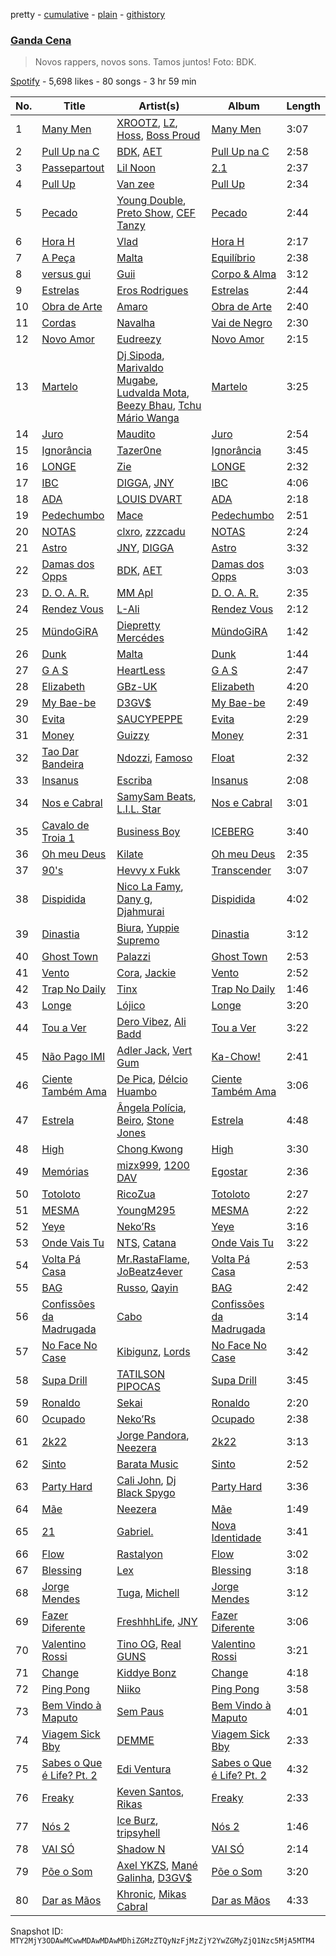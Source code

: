 pretty - [cumulative](/playlists/cumulative/37i9dQZF1DX59I2hjkhLtN.md) - [plain](/playlists/plain/37i9dQZF1DX59I2hjkhLtN) - [githistory](https://github.githistory.xyz/mackorone/spotify-playlist-archive/blob/main/playlists/plain/37i9dQZF1DX59I2hjkhLtN)

### [Ganda Cena](https://open.spotify.com/playlist/37i9dQZF1DX59I2hjkhLtN)

> Novos rappers, novos sons\. Tamos juntos! Foto: BDK.

[Spotify](https://open.spotify.com/user/spotify) - 5,698 likes - 80 songs - 3 hr 59 min

| No. | Title | Artist(s) | Album | Length |
|---|---|---|---|---|
| 1 | [Many Men](https://open.spotify.com/track/2FWGa7ifIbKNxDvgfhPIir) | [XROOTZ](https://open.spotify.com/artist/0ZDuMqcz7YEc0sJDijQmEb), [LZ](https://open.spotify.com/artist/5HPJiHxebHdqOuei6LpFgh), [Hoss](https://open.spotify.com/artist/0sPiA2lvteJ0pW5MV3Z2D4), [Boss Proud](https://open.spotify.com/artist/3vECSGFRl5jThIfSAJEP6v) | [Many Men](https://open.spotify.com/album/5oPtD5FZsI36L1FVqUC6Rj) | 3:07 |
| 2 | [Pull Up na C](https://open.spotify.com/track/6g6UypqyS4f1mNmf8lVZfE) | [BDK](https://open.spotify.com/artist/5Tc8YPgQE8QSBFEFioXGJj), [AET](https://open.spotify.com/artist/1PSaLNwxWV9e6NCrxNbpIu) | [Pull Up na C](https://open.spotify.com/album/75VR8gQAwNvKRKTWTSYnyv) | 2:58 |
| 3 | [Passepartout](https://open.spotify.com/track/7FxwVjDWhKhRGQCBvWtAwA) | [Lil Noon](https://open.spotify.com/artist/3e4WPDmHpNiXhaAy8tGfRs) | [2.1](https://open.spotify.com/album/2cZYFROLCjFILt3fB3HnUm) | 2:37 |
| 4 | [Pull Up](https://open.spotify.com/track/5Tl4w6rF8jjqGlSQ0uIuEa) | [Van zee](https://open.spotify.com/artist/2Rjx4IV5w0P4JOv17xCWMS) | [Pull Up](https://open.spotify.com/album/1sNXyev22uuqRL1L5BNZOM) | 2:34 |
| 5 | [Pecado](https://open.spotify.com/track/037nl4abMdFwJ2WCSjFKyZ) | [Young Double](https://open.spotify.com/artist/7uxVtHLLKggSUN4MNqqBfY), [Preto Show](https://open.spotify.com/artist/4YlvKlWWHJl1TuXvrk94OW), [CEF Tanzy](https://open.spotify.com/artist/1H9tGEiPd91p977DunDG8G) | [Pecado](https://open.spotify.com/album/07WKzgoI77vB9qO4ei7Z40) | 2:44 |
| 6 | [Hora H](https://open.spotify.com/track/3RUvxg6Cw854FE0dSP1Yua) | [Vlad](https://open.spotify.com/artist/40aKLVGuFFAzK3UbSqx8i8) | [Hora H](https://open.spotify.com/album/7sGx2lpXO3VomSluLQIDcc) | 2:17 |
| 7 | [A Peça](https://open.spotify.com/track/2zga0OUlGtaZZqbMMQ83JP) | [Malta](https://open.spotify.com/artist/6D3YG918J8Ee3nyRHELsCC) | [Equilíbrio](https://open.spotify.com/album/7jqkqkTH4gHbQpAFhQE0XI) | 2:38 |
| 8 | [versus gui](https://open.spotify.com/track/1ojTMI2xUl021R3qVSexiP) | [Guii](https://open.spotify.com/artist/0YCzur9vTCSmievDpR3s7h) | [Corpo & Alma](https://open.spotify.com/album/1VJWSayoxhvr7ASQHKoWqe) | 3:12 |
| 9 | [Estrelas](https://open.spotify.com/track/310YxAdEy6yHiWEgE2xODt) | [Eros Rodrigues](https://open.spotify.com/artist/05YRNhgYWVG9jvlmQNw2T6) | [Estrelas](https://open.spotify.com/album/2thSMbnsT5ZeQQtdPecxm8) | 2:44 |
| 10 | [Obra de Arte](https://open.spotify.com/track/3605p9xetxzSMpOlqBby3n) | [Amaro](https://open.spotify.com/artist/2PFhhQZgtdqOT8mXiAHJ0A) | [Obra de Arte](https://open.spotify.com/album/24zyIeHOx45uy9PkHRvnXn) | 2:40 |
| 11 | [Cordas](https://open.spotify.com/track/16piMOgpIdtx19ibaOwewf) | [Navalha](https://open.spotify.com/artist/5zP1n83vQdTYe73tvSl0rl) | [Vai de Negro](https://open.spotify.com/album/7cGmWjSszC2NmWAzFgPmcI) | 2:30 |
| 12 | [Novo Amor](https://open.spotify.com/track/6NlakJnwjiQ1jHpGlJGWsI) | [Eudreezy](https://open.spotify.com/artist/4SSvV9YET4ifk8VPTHHH24) | [Novo Amor](https://open.spotify.com/album/5ttr4tROKnkujLTmzz9bXb) | 2:15 |
| 13 | [Martelo](https://open.spotify.com/track/0hyrBQfGOETjAM7417ogom) | [Dj Sipoda](https://open.spotify.com/artist/2iijqXV79hpgP5b8bgmam0), [Marivaldo Mugabe](https://open.spotify.com/artist/5Y1J8A110wQ50vb6UKFVoN), [Ludvalda Mota](https://open.spotify.com/artist/7nQWGdUUXFh4XIzw0z3o4J), [Beezy Bhau](https://open.spotify.com/artist/7Ia7HaZ9Xv43n9j6VQm614), [Tchu Mário Wanga](https://open.spotify.com/artist/4MYnD12z4mV1RoSeHG0NHg) | [Martelo](https://open.spotify.com/album/6pfqrsTjgwuqqaSObSWd49) | 3:25 |
| 14 | [Juro](https://open.spotify.com/track/7IZTC3jmalSs6n3hQM1FDo) | [Maudito](https://open.spotify.com/artist/3gdY1A4a32KWBCrahsPYiR) | [Juro](https://open.spotify.com/album/3d13DtxCQ3N2OFcVMaVd2J) | 2:54 |
| 15 | [Ignorância](https://open.spotify.com/track/11KaDu5nbazpJNvTrsqwR5) | [Tazer0ne](https://open.spotify.com/artist/2unIBbMWEBZNyNpa2VoruS) | [Ignorância](https://open.spotify.com/album/6Ts9Hdql6w0QaOC22meRDZ) | 3:45 |
| 16 | [LONGE](https://open.spotify.com/track/1j6uM6WLcNbrbQNCLCfBi1) | [Zie](https://open.spotify.com/artist/75U7r2ra0FJQGE3NZeC38e) | [LONGE](https://open.spotify.com/album/6HPH2XTx2fBX9xUt0cIWs2) | 2:32 |
| 17 | [IBC](https://open.spotify.com/track/03jCCoBVLfE3uz0rIeQHwS) | [DIGGA](https://open.spotify.com/artist/1xaT7wj44eRYp4YHntRW6i), [JNY](https://open.spotify.com/artist/2JW7JPlsb29nRKl5yEVNru) | [IBC](https://open.spotify.com/album/5uzZIVVjB9Rwk87pNnyRuP) | 4:06 |
| 18 | [ADA](https://open.spotify.com/track/5wMbHVkIKNLOaXrZvS97dw) | [LOUIS DVART](https://open.spotify.com/artist/1TL1qQoaFtWUt2D85hCOIl) | [ADA](https://open.spotify.com/album/2pWlkKORlGzpB4YTzvPp2N) | 2:18 |
| 19 | [Pedechumbo](https://open.spotify.com/track/4x9o74BdEEp0sJSAnEQuz0) | [Mace](https://open.spotify.com/artist/3wlTwr7nX3rilFm48w3bmB) | [Pedechumbo](https://open.spotify.com/album/11Om4h1jBirl5p4G9Cbf0D) | 2:51 |
| 20 | [NOTAS](https://open.spotify.com/track/3FsrV8MuR7CehzpkRQSBkg) | [clxro](https://open.spotify.com/artist/4hVPqfvxGcxmIWJlEpsMqE), [zzzcadu](https://open.spotify.com/artist/0DIehbEcFbN8eTYPa8ebEf) | [NOTAS](https://open.spotify.com/album/6oyYThGFEAzRiDxi46I9Ta) | 2:24 |
| 21 | [Astro](https://open.spotify.com/track/30ncENmPezd3ndSCysWZMz) | [JNY](https://open.spotify.com/artist/2JW7JPlsb29nRKl5yEVNru), [DIGGA](https://open.spotify.com/artist/1xaT7wj44eRYp4YHntRW6i) | [Astro](https://open.spotify.com/album/5h0uC21MbmW2vLr1Vnv9cK) | 3:32 |
| 22 | [Damas dos Opps](https://open.spotify.com/track/6yyirBOiGfQQhuqpIim06A) | [BDK](https://open.spotify.com/artist/5Tc8YPgQE8QSBFEFioXGJj), [AET](https://open.spotify.com/artist/1PSaLNwxWV9e6NCrxNbpIu) | [Damas dos Opps](https://open.spotify.com/album/2bgd8LSar1o1zWZLgJfwfy) | 3:03 |
| 23 | [D\. O\. A\. R.](https://open.spotify.com/track/7KiovhUGk45iadvIYt5GxG) | [MM Apl](https://open.spotify.com/artist/0KcJBLwVL3uO3FwvrVqLrf) | [D\. O\. A\. R.](https://open.spotify.com/album/5bEAf9u5EePNwa0v5F2wy6) | 2:35 |
| 24 | [Rendez Vous](https://open.spotify.com/track/083SY7cT3XODPbG3rSteh6) | [L\-Ali](https://open.spotify.com/artist/2O6Oes2ZnqSwoUHFl7rTyy) | [Rendez Vous](https://open.spotify.com/album/63dhxW3bKwPsh7diCrP9Kh) | 2:12 |
| 25 | [MündoGiRA](https://open.spotify.com/track/4t35uUObQgTRgDWarGUbBE) | [Diepretty Mercédes](https://open.spotify.com/artist/5wRAwalZoDe0kmLnpy4gwY) | [MündoGiRA](https://open.spotify.com/album/6O4E85erqahn3vIVEHaUXt) | 1:42 |
| 26 | [Dunk](https://open.spotify.com/track/39ppox5R4tcJUn4PSexrjl) | [Malta](https://open.spotify.com/artist/6D3YG918J8Ee3nyRHELsCC) | [Dunk](https://open.spotify.com/album/7Kbm9DHEwIn6wXNoxkWbJj) | 1:44 |
| 27 | [G A S](https://open.spotify.com/track/4gt122triXZxANEd3xeWck) | [HeartLess](https://open.spotify.com/artist/72bZdVlE9OFvEJcWj7q23r) | [G A S](https://open.spotify.com/album/1PXliQ8J3q2FB4PdYVsVi6) | 2:47 |
| 28 | [Elizabeth](https://open.spotify.com/track/5LIzUa3a0UnqveHFrKoRKC) | [GBz\-UK](https://open.spotify.com/artist/4LRrEPvtZgg1I1SSEDac70) | [Elizabeth](https://open.spotify.com/album/3uGcqJ8AmJgCUqeASNshTj) | 4:20 |
| 29 | [My Bae\-be](https://open.spotify.com/track/6TciUV6ruKBISWXhnBKM50) | [D3GV$](https://open.spotify.com/artist/7MIDIkZtju1sqG2WbbzxNS) | [My Bae\-be](https://open.spotify.com/album/7oyILkEOPRpqZOf4Emdd7B) | 2:49 |
| 30 | [Evita](https://open.spotify.com/track/0KO2T9EamxOBUHkArxlHC4) | [SAUCYPEPPE](https://open.spotify.com/artist/5XACdFNoLC08t2JRJqmykh) | [Evita](https://open.spotify.com/album/7yGZfqPqtkpgb6Eq4djrMh) | 2:29 |
| 31 | [Money](https://open.spotify.com/track/7M8KtzROar1vVhhMdYhCQR) | [Guizzy](https://open.spotify.com/artist/00inQ4w5hP4mYdKHcykVdP) | [Money](https://open.spotify.com/album/5TBuEtjEKsTspmqj6aeMK4) | 2:31 |
| 32 | [Tao Dar Bandeira](https://open.spotify.com/track/1udzRBwHBWYiWmwryLa59X) | [Ndozzi](https://open.spotify.com/artist/7j54Jqg5u1ualZP093JHt2), [Famoso](https://open.spotify.com/artist/7Gyjz5usu308wBX2hZjbrc) | [Float](https://open.spotify.com/album/21jcikUL2K8WZekq5SRnE8) | 2:32 |
| 33 | [Insanus](https://open.spotify.com/track/3xOhQoNyy1BYdCk6A9SO9W) | [Escriba](https://open.spotify.com/artist/5cuFpe5IkDDWeYMXBmamTP) | [Insanus](https://open.spotify.com/album/0AshDpfAYKEMRADbVPZM79) | 2:08 |
| 34 | [Nos e Cabral](https://open.spotify.com/track/54wpkk6wHnBXkgLT0a19Kd) | [SamySam Beats](https://open.spotify.com/artist/2tIwY9RiPuPVjYnrGz0aXZ), [L.I.L\. Star](https://open.spotify.com/artist/1NxK56RvzBlmvgyxzrhlgG) | [Nos e Cabral](https://open.spotify.com/album/0qFujDd5ZZezD27eSJjJUz) | 3:01 |
| 35 | [Cavalo de Troia 1](https://open.spotify.com/track/7kfBxswReFhZccGPcdgZcq) | [Business Boy](https://open.spotify.com/artist/2Vmgn1iGMVQ9TsxPoPGwqN) | [ICEBERG](https://open.spotify.com/album/1kepuHRbHpCmGxSbswUGtQ) | 3:40 |
| 36 | [Oh meu Deus](https://open.spotify.com/track/4SUbb4CTJi8QZUORKV9UVW) | [Kilate](https://open.spotify.com/artist/3tN78fjmBvWYfpWUEirKsc) | [Oh meu Deus](https://open.spotify.com/album/4w6sQ6AGC3hjdPho8jNhQ8) | 2:35 |
| 37 | [90's](https://open.spotify.com/track/22WUmpJytsQQzzlM6A1fPb) | [Hevvy x Fukk](https://open.spotify.com/artist/4oKS5QR0v9JXTP3oG78WpJ) | [Transcender](https://open.spotify.com/album/1R5mqyeqYiu8OJPPtrJK4g) | 3:07 |
| 38 | [Dispidida](https://open.spotify.com/track/5vll1bdUAaPHYRHvY1jv3g) | [Nico La Famy](https://open.spotify.com/artist/6OiYd1OPsZnLedI7cdmX6O), [Dany g](https://open.spotify.com/artist/51Dqw2yS6ekQfQJBHdGEGq), [Djahmurai](https://open.spotify.com/artist/4BeApFZpdJXDqnPoM4yCuY) | [Dispidida](https://open.spotify.com/album/0jwnSwco7vUoVawsqtR4uB) | 4:02 |
| 39 | [Dinastia](https://open.spotify.com/track/0QzYFbpAXY5KWMzFkpQvPc) | [Biura](https://open.spotify.com/artist/44rcxjQW1VnsJ9yOR5SJRP), [Yuppie Supremo](https://open.spotify.com/artist/0r7eP4eF9fECcRTe3KLe39) | [Dinastia](https://open.spotify.com/album/757kngTOvcnk5iqohLEpNY) | 3:12 |
| 40 | [Ghost Town](https://open.spotify.com/track/6RkEWRFKtVVhbschPiZ8ya) | [Palazzi](https://open.spotify.com/artist/4jTBGfN0o7LuueW6vtVAK8) | [Ghost Town](https://open.spotify.com/album/0qc1L33joo4piCJjwrvo5f) | 2:53 |
| 41 | [Vento](https://open.spotify.com/track/7sn5PxtRuPDS8HuWyWxOHr) | [Cora](https://open.spotify.com/artist/3ZC3YPJ5cPRz0CRjIcnUhB), [Jackie](https://open.spotify.com/artist/3DonXKWiwWaVZdaHuWXl4v) | [Vento](https://open.spotify.com/album/4QwnkhxCQEgVnmAvUSquRX) | 2:52 |
| 42 | [Trap No Daily](https://open.spotify.com/track/5hARU7QleGhAg4bWbFxdAm) | [Tinx](https://open.spotify.com/artist/1tEKVyPbDfSNtC84gZx3GM) | [Trap No Daily](https://open.spotify.com/album/1cG2JAz6NdsvVUmY6kngZ3) | 1:46 |
| 43 | [Longe](https://open.spotify.com/track/5098hp2v4D9nwR7eYAP6NE) | [Lójico](https://open.spotify.com/artist/6PRzGdn4WO9juMXyq2QRBw) | [Longe](https://open.spotify.com/album/1EP5tUh0CW2natbEpmO8kp) | 3:20 |
| 44 | [Tou a Ver](https://open.spotify.com/track/6EgbWI2J1Hykfd3gd3hO2L) | [Dero Vibez](https://open.spotify.com/artist/3IanMX1UeovArtHM4j4D7z), [Ali Badd](https://open.spotify.com/artist/3jvmwIPJVEZ7rvVUJ7fpck) | [Tou a Ver](https://open.spotify.com/album/1c01J8ZoE7AGBZafNtv3c3) | 3:22 |
| 45 | [Não Pago IMI](https://open.spotify.com/track/58gntL8uVVVTnVu5fGa2lg) | [Adler Jack](https://open.spotify.com/artist/6PCPtbItanKTNsW5UgyG7P), [Vert Gum](https://open.spotify.com/artist/5M29fQ9iqY2RDug9swL1Uw) | [Ka\-Chow!](https://open.spotify.com/album/4k7a1AcrSNVjk7IX5vTwlB) | 2:41 |
| 46 | [Ciente Também Ama](https://open.spotify.com/track/2lLC9Etz8TEtISitLef46t) | [De Pica](https://open.spotify.com/artist/6ngOs0NUUxorYVYiFcKTf4), [Délcio Huambo](https://open.spotify.com/artist/4hWydjsWgXGviFZ5jhj3pZ) | [Ciente Também Ama](https://open.spotify.com/album/4Vnwf8KlNEQ0Qc5bQvHoMD) | 3:06 |
| 47 | [Estrela](https://open.spotify.com/track/4yf1Fj734jtCNDl9k3IuKw) | [Ângela Polícia](https://open.spotify.com/artist/74x38c8gsGWjatfGzES9FA), [Beiro](https://open.spotify.com/artist/1woeDwFlKucZ8AtKLx9hnn), [Stone Jones](https://open.spotify.com/artist/4H7q2a75WxPjfhEu4L7NSu) | [Estrela](https://open.spotify.com/album/2vUAJmh4JYgV6270tkjIjT) | 4:48 |
| 48 | [High](https://open.spotify.com/track/1RAjIfnjvCEQlalwjEIQjX) | [Chong Kwong](https://open.spotify.com/artist/0ckd5xl3yooOAZKClYktdr) | [High](https://open.spotify.com/album/0HrkY5KOogMeCdJUXyo4Bt) | 3:30 |
| 49 | [Memórias](https://open.spotify.com/track/6n3RDwum2MJqltcMUSECBz) | [mizx999](https://open.spotify.com/artist/6EzFjRl6oNQYmyK0ulUbZc), [1200 DAV](https://open.spotify.com/artist/5PCKw5QFWOJ2nJvtbXQ0Lq) | [Egostar](https://open.spotify.com/album/4fskL1gng1MF8cONLONSJA) | 2:36 |
| 50 | [Totoloto](https://open.spotify.com/track/54NV8OT1s9YC1K7xpyjxOx) | [RicoZua](https://open.spotify.com/artist/7LQ86herEH95Gz10G9AEsa) | [Totoloto](https://open.spotify.com/album/5O9roURRhmpSDOs8840Ubn) | 2:27 |
| 51 | [MESMA](https://open.spotify.com/track/6rt21En0XCDmza38fjxgSp) | [YoungM295](https://open.spotify.com/artist/66P4PBoasPzM2FxwAWmb0c) | [MESMA](https://open.spotify.com/album/2ax8XcoNRj35qPiD06O4F7) | 2:22 |
| 52 | [Yeye](https://open.spotify.com/track/1xzkQc0ul2PAPvCrBmlWsb) | [Neko’Rs](https://open.spotify.com/artist/4zx51r3gseQXjy8yEs20ee) | [Yeye](https://open.spotify.com/album/00pJrdgOVZDGudXcBy6qOZ) | 3:16 |
| 53 | [Onde Vais Tu](https://open.spotify.com/track/6mKRexgyflGVQb4IOm07ZY) | [NTS](https://open.spotify.com/artist/5lb0v04RV0FPS30vQ7g72p), [Catana](https://open.spotify.com/artist/4WasqJx7zs6Iy98DAtfVYV) | [Onde Vais Tu](https://open.spotify.com/album/5f3bj9WIAAraqfzW6Y9le5) | 3:22 |
| 54 | [Volta Pá Casa](https://open.spotify.com/track/3K0wXTTJiBIuUSRr77IQe2) | [Mr.RastaFlame](https://open.spotify.com/artist/5Azqkb62OwKGcNH9ucNwcd), [JoBeatz4ever](https://open.spotify.com/artist/7DbAUL53ZfWUiuT461grvD) | [Volta Pá Casa](https://open.spotify.com/album/3vV6vjYVLIEXFsroo4Gib1) | 2:53 |
| 55 | [BAG](https://open.spotify.com/track/1RVx5RzVcALnTgLY8RbUnt) | [Russo](https://open.spotify.com/artist/2rxNBCnHbDhAbPpxRlGlYC), [Qayin](https://open.spotify.com/artist/6A4P6OwLlEDzPMUKQguXRf) | [BAG](https://open.spotify.com/album/2PjQaJZ265qNLcFjYUWjJI) | 2:42 |
| 56 | [Confissões da Madrugada](https://open.spotify.com/track/3ujxwka3Rc2i4roYkFUMzp) | [Cabo](https://open.spotify.com/artist/1qdZozQ0iarVm0ezFEHGex) | [Confissões da Madrugada](https://open.spotify.com/album/4AXzZlYoh1iwfsEzJN81aS) | 3:14 |
| 57 | [No Face No Case](https://open.spotify.com/track/7bDxUJRoLWD0U2MtgRCGld) | [Kibigunz](https://open.spotify.com/artist/0uThDxq2sjMkFsMP4KzeVt), [Lords](https://open.spotify.com/artist/3Ls0CO5taRH8tLC0HwH4Ia) | [No Face No Case](https://open.spotify.com/album/6KnPkhcYCMkmAdApUIPXyU) | 3:42 |
| 58 | [Supa Drill](https://open.spotify.com/track/1WQajxCcePCx3UKAW0bq29) | [TATILSON PIPOCAS](https://open.spotify.com/artist/4a0zUGLqqB9tJcOgTUgFek) | [Supa Drill](https://open.spotify.com/album/7hIRQ0rlkuqszPqNa21TgN) | 3:45 |
| 59 | [Ronaldo](https://open.spotify.com/track/3CmccPzPZRHwXWKGoXUVde) | [Sekai](https://open.spotify.com/artist/4T5B6T18yziN16acvy3XtT) | [Ronaldo](https://open.spotify.com/album/5qPXzQhaqdBaWALdmAMt7T) | 2:20 |
| 60 | [Ocupado](https://open.spotify.com/track/00RyPgUy7ecmYxNh6IafFR) | [Neko’Rs](https://open.spotify.com/artist/4zx51r3gseQXjy8yEs20ee) | [Ocupado](https://open.spotify.com/album/1juuo3OnOnwcrdZRcrSqIK) | 2:38 |
| 61 | [2k22](https://open.spotify.com/track/0bMb4w8Uo53ANVn9ddxAe5) | [Jorge Pandora](https://open.spotify.com/artist/4xYoLl7zQC7hFDLODIWX5S), [Neezera](https://open.spotify.com/artist/3iB3ABE3L1OedkwYVV9rrF) | [2k22](https://open.spotify.com/album/5p3LXoHKDc1SYkUfZL5UFL) | 3:13 |
| 62 | [Sinto](https://open.spotify.com/track/5Uf9UCWdE5mBVI1R3cNuGy) | [Barata Music](https://open.spotify.com/artist/3rVH1MtVxsddVwm6QcEAMN) | [Sinto](https://open.spotify.com/album/0Yvz5ibzYfetFuhy2BcsCL) | 2:52 |
| 63 | [Party Hard](https://open.spotify.com/track/3x1lrn6EKBSM6yRXQwgzQX) | [Cali John](https://open.spotify.com/artist/44LkKBh5Gk5KLl2C7jIl7I), [Dj Black Spygo](https://open.spotify.com/artist/2A0VfJYVYzMd2EzexuHvjY) | [Party Hard](https://open.spotify.com/album/4UNhQRsBuhMbw5dL2C62Eo) | 3:36 |
| 64 | [Mãe](https://open.spotify.com/track/2fSZv0kLSQcEzvurtP47Hu) | [Neezera](https://open.spotify.com/artist/3iB3ABE3L1OedkwYVV9rrF) | [Mãe](https://open.spotify.com/album/236X6ACE2wFYHUfust5gQe) | 1:49 |
| 65 | [21](https://open.spotify.com/track/3STWflGC4zHY1fxcnIRhkX) | [Gabriel.](https://open.spotify.com/artist/4qjIWAWR3QX57zisdqc2i8) | [Nova Identidade](https://open.spotify.com/album/5pmLFTH7RwVUVAAzmEzH0R) | 3:41 |
| 66 | [Flow](https://open.spotify.com/track/1Pb2N00UhC3ZRixWmtIgv8) | [Rastalyon](https://open.spotify.com/artist/0XDHxCSuzHM2tPfWCnumQE) | [Flow](https://open.spotify.com/album/6kak6DjKK5k2Asb2BQZo7b) | 3:02 |
| 67 | [Blessing](https://open.spotify.com/track/4BVfXtcdki0yLemFWEFiFU) | [Lex](https://open.spotify.com/artist/0mXNHuEkPrnQlsxKsIqzBF) | [Blessing](https://open.spotify.com/album/37VCgtBGQi30cPyfFTfoJP) | 3:18 |
| 68 | [Jorge Mendes](https://open.spotify.com/track/0ZDClbJVrnR5bmg8zdOrbC) | [Tuga](https://open.spotify.com/artist/43C0UcwOjDFVVOFFZ6lLkU), [Michell](https://open.spotify.com/artist/7mQvIzU4Q5g6FNera2Sh3C) | [Jorge Mendes](https://open.spotify.com/album/0jkc34OGRBbCSWuz8Ft7lV) | 3:12 |
| 69 | [Fazer Diferente](https://open.spotify.com/track/1oW2cecSoP3wp3bhYODUFe) | [FreshhhLife](https://open.spotify.com/artist/5RBV8O5vegqvKHF8tiCz4O), [JNY](https://open.spotify.com/artist/2JW7JPlsb29nRKl5yEVNru) | [Fazer Diferente](https://open.spotify.com/album/3ShdufgU5jvhkIi6yBsA4G) | 3:06 |
| 70 | [Valentino Rossi](https://open.spotify.com/track/7DBJP0meqZxL6EybX4bHQt) | [Tino OG](https://open.spotify.com/artist/4eS9qGsJeOE6d5cqAlfPST), [Real GUNS](https://open.spotify.com/artist/3DNrmBolKZNsx5UHwJCLnT) | [Valentino Rossi](https://open.spotify.com/album/0NhgWVpQmdK095mHJFipM0) | 3:21 |
| 71 | [Change](https://open.spotify.com/track/7mAiamBfiH1idPEE8kpnfG) | [Kiddye Bonz](https://open.spotify.com/artist/4p7mOmJqtCVIvD7R5A2S13) | [Change](https://open.spotify.com/album/3mEgwHNCBb4295yEMK7bN3) | 4:18 |
| 72 | [Ping Pong](https://open.spotify.com/track/2c5ffZzmLQYzDshrWKdj5E) | [Niiko](https://open.spotify.com/artist/66JOMNQbVDHdySU2suPfxK) | [Ping Pong](https://open.spotify.com/album/4fQ4XCMDohaE5BYJVMJojV) | 3:58 |
| 73 | [Bem Vindo à Maputo](https://open.spotify.com/track/1me9KgdKWaTXm8ihbieMlz) | [Sem Paus](https://open.spotify.com/artist/1eO3UFY5NF3M3VY8MOBbcE) | [Bem Vindo à Maputo](https://open.spotify.com/album/0pP2OqSFdvkTG9IcjfMOoJ) | 4:01 |
| 74 | [Viagem Sick Bby](https://open.spotify.com/track/6qGRdOUuKsOx4l89fdcyit) | [DEMME](https://open.spotify.com/artist/6kFnnwnS7U9otVnD5iNFyQ) | [Viagem Sick Bby](https://open.spotify.com/album/61aLVf5utHGR8UUCxLUMIF) | 2:33 |
| 75 | [Sabes o Que é Life? Pt\. 2](https://open.spotify.com/track/5p5hRYa6Lkerb0jTIgYZMe) | [Edi Ventura](https://open.spotify.com/artist/4Q8Yv1CiUWvjhLfNq7c72F) | [Sabes o Que é Life? Pt\. 2](https://open.spotify.com/album/4QDBnHZTK19AixLoc7yqZm) | 4:32 |
| 76 | [Freaky](https://open.spotify.com/track/3K4IBBLia2tIyjFvFfK8ca) | [Keven Santos](https://open.spotify.com/artist/1Tz3pfjgndAnZLV2Wqtxc4), [Rikas](https://open.spotify.com/artist/4Vfwk2pzV3ppLQ93PtT54a) | [Freaky](https://open.spotify.com/album/4j6S7ODVzsFmZxHVCAim6F) | 2:33 |
| 77 | [Nós 2](https://open.spotify.com/track/2jXNTjDraMfBJIMBu7WCFu) | [Ice Burz](https://open.spotify.com/artist/6SsObOdnJiemnnXen3whsm), [tripsyhell](https://open.spotify.com/artist/3tkHlk2d0v43tTN0YCCgWB) | [Nós 2](https://open.spotify.com/album/0dDaOiYFh54wUPIZXeyMy0) | 1:46 |
| 78 | [VAI SÓ](https://open.spotify.com/track/3J6JSpDeoRW4Pqx8OhDKQo) | [Shadow N](https://open.spotify.com/artist/5qa1mGisbGLSY4wwwi6sjs) | [VAI SÓ](https://open.spotify.com/album/7AVMYJ4aTTugSLYsb1gCJF) | 2:14 |
| 79 | [Põe o Som](https://open.spotify.com/track/42m8fsK3zmUoCLuFPENJfx) | [Axel YKZS](https://open.spotify.com/artist/2I0aOB0R09vFSHeZHs6xGK), [Mané Galinha](https://open.spotify.com/artist/3et8BhSKVuUPR7BIPPbvtV), [D3GV$](https://open.spotify.com/artist/7MIDIkZtju1sqG2WbbzxNS) | [Põe o Som](https://open.spotify.com/album/6LMoXWUe8p0RJ8Dn53559S) | 3:20 |
| 80 | [Dar as Mãos](https://open.spotify.com/track/2nDEQfT7BX5uduIec2q6k4) | [Khronic](https://open.spotify.com/artist/4EZ98wKOxPWAdOfUKSbrxx), [Mikas Cabral](https://open.spotify.com/artist/10akRpZgnUrvq9FE6MvMzh) | [Dar as Mãos](https://open.spotify.com/album/788fdxFBcQBrvwHYkg87Im) | 4:33 |

Snapshot ID: `MTY2MjY3ODAwMCwwMDAwMDAwMDhiZGMzZTQyNzFjMzZjY2YwZGMyZjQ1Nzc5MjA5MTM4`
